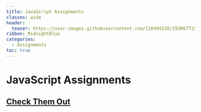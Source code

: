 ```yaml
---
title: JavaScript Assignments
classes: wide
header:
  teaser: https://user-images.githubusercontent.com/110494228/193067715-15715e0c-38d0-44c3-9734-47c2fce6848e.jpg
ribbon: MidnightBlue
categories:
  - Assignments
toc: true
---
```


# JavaScript Assignments
## [Check Them Out](https://mohamedadel6.github.io/Profile/)

